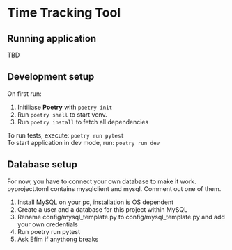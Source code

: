 # Time Tracking Tool
## Running application
TBD
## Development setup
On first run:
1. Initiliase **Poetry** with `poetry init`
2. Run `poetry shell` to start venv.
3. Run `poetry install` to fetch all dependencies

To run tests, execute: `poetry run pytest`\
To start application in dev mode, run: `poetry run dev`

## Database setup
For now, you have to connect your own database to make it work. pyproject.toml contains mysqlclient and mysql. Comment out one of them.

1. Install MySQL on your pc, installation is OS dependent
2. Create a user and a database for this project within MySQL
3. Rename config/mysql_template.py to config/mysql_template.py and add your own credentials
4. Run poetry run pytest
5. Ask Efim if anythong breaks